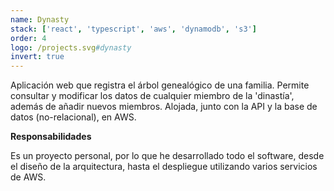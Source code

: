 ```yaml
---
name: Dynasty
stack: ['react', 'typescript', 'aws', 'dynamodb', 's3']
order: 4
logo: /projects.svg#dynasty
invert: true
---
```


Aplicación web que registra el árbol genealógico de una familia. Permite consultar y
modificar los datos de cualquier miembro de la 'dinastía', además de añadir nuevos
miembros. Alojada, junto con la API y la base de datos (no-relacional), en AWS.

<b>Responsabilidades</b>

Es un proyecto personal, por lo que he desarrollado todo el software, desde el diseño
de la arquitectura, hasta el despliegue utilizando varios servicios de AWS.
